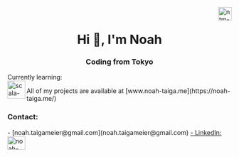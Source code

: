 <a href="https://www.codewars.com/users/Octosub" target="blank"><img align="right" src="https://www.codewars.com/users/Octosub/badges/large" alt="ntm-codewars-badge" height="30" width="auto"/></a>
<br>
<h1 align="center">Hi 👋, I'm Noah</h1>
<h3 align="center">Coding from Tokyo</h3>

<p>
Currently learning:  
<br>
<img align="left" src="https://upload.wikimedia.org/wikipedia/commons/3/39/Scala-full-color.svg" alt="scala-logo" height="40" width="auto"/>
</p>

<p>
All of my projects are available at [www.noah-taiga.me](https://noah-taiga.me/)
</p>

<h3 align="left">Contact:</h3>
- [noah.taigameier@gmail.com](noah.taigameier@gmail.com)
<a href="https://linkedin.com/in/noah-endo-meier" target="blank">- LinkedIn: <img align="center" src="https://raw.githubusercontent.com/rahuldkjain/github-profile-readme-generator/master/src/images/icons/Social/linked-in-alt.svg" alt="noah-endo-meier" height="30" width="40" /></a>


